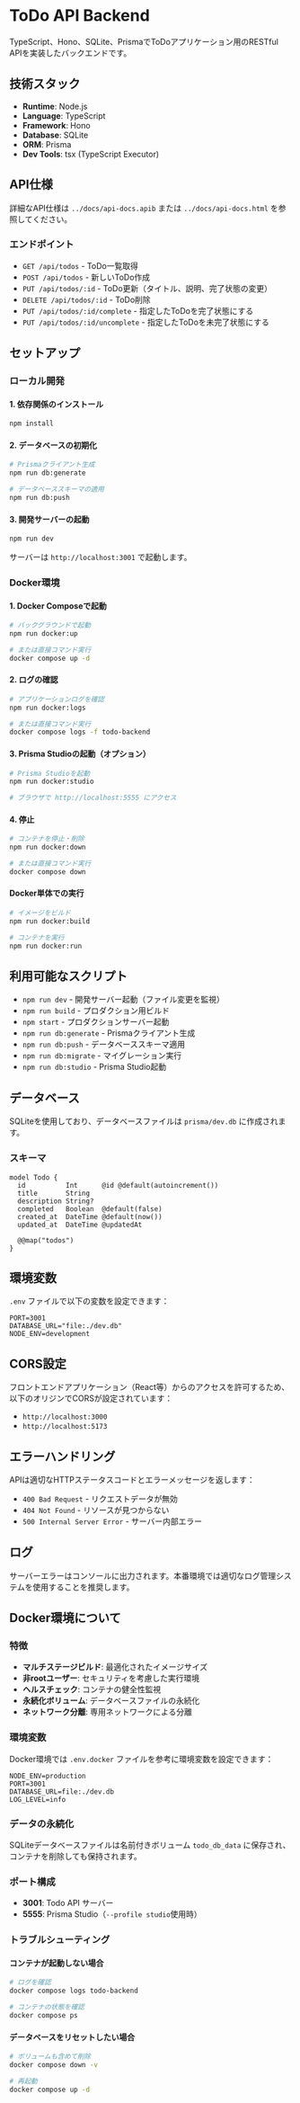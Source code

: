 # ToDo API Backend

TypeScript、Hono、SQLite、PrismaでToDoアプリケーション用のRESTful APIを実装したバックエンドです。

## 技術スタック

- **Runtime**: Node.js
- **Language**: TypeScript
- **Framework**: Hono
- **Database**: SQLite
- **ORM**: Prisma
- **Dev Tools**: tsx (TypeScript Executor)

## API仕様

詳細なAPI仕様は `../docs/api-docs.apib` または `../docs/api-docs.html` を参照してください。

### エンドポイント

- `GET /api/todos` - ToDo一覧取得
- `POST /api/todos` - 新しいToDo作成
- `PUT /api/todos/:id` - ToDo更新（タイトル、説明、完了状態の変更）
- `DELETE /api/todos/:id` - ToDo削除
- `PUT /api/todos/:id/complete` - 指定したToDoを完了状態にする
- `PUT /api/todos/:id/uncomplete` - 指定したToDoを未完了状態にする

## セットアップ

### ローカル開発

#### 1. 依存関係のインストール

```bash
npm install
```

#### 2. データベースの初期化

```bash
# Prismaクライアント生成
npm run db:generate

# データベーススキーマの適用
npm run db:push
```

#### 3. 開発サーバーの起動

```bash
npm run dev
```

サーバーは `http://localhost:3001` で起動します。

### Docker環境

#### 1. Docker Composeで起動

```bash
# バックグラウンドで起動
npm run docker:up

# または直接コマンド実行
docker compose up -d
```

#### 2. ログの確認

```bash
# アプリケーションログを確認
npm run docker:logs

# または直接コマンド実行
docker compose logs -f todo-backend
```

#### 3. Prisma Studioの起動（オプション）

```bash
# Prisma Studioを起動
npm run docker:studio

# ブラウザで http://localhost:5555 にアクセス
```

#### 4. 停止

```bash
# コンテナを停止・削除
npm run docker:down

# または直接コマンド実行
docker compose down
```

#### Docker単体での実行

```bash
# イメージをビルド
npm run docker:build

# コンテナを実行
npm run docker:run
```

## 利用可能なスクリプト

- `npm run dev` - 開発サーバー起動（ファイル変更を監視）
- `npm run build` - プロダクション用ビルド
- `npm start` - プロダクションサーバー起動
- `npm run db:generate` - Prismaクライアント生成
- `npm run db:push` - データベーススキーマ適用
- `npm run db:migrate` - マイグレーション実行
- `npm run db:studio` - Prisma Studio起動

## データベース

SQLiteを使用しており、データベースファイルは `prisma/dev.db` に作成されます。

### スキーマ

```prisma
model Todo {
  id          Int      @id @default(autoincrement())
  title       String
  description String?
  completed   Boolean  @default(false)
  created_at  DateTime @default(now())
  updated_at  DateTime @updatedAt

  @@map("todos")
}
```

## 環境変数

`.env` ファイルで以下の変数を設定できます：

```env
PORT=3001
DATABASE_URL="file:./dev.db"
NODE_ENV=development
```

## CORS設定

フロントエンドアプリケーション（React等）からのアクセスを許可するため、以下のオリジンでCORSが設定されています：

- `http://localhost:3000`
- `http://localhost:5173`

## エラーハンドリング

APIは適切なHTTPステータスコードとエラーメッセージを返します：

- `400 Bad Request` - リクエストデータが無効
- `404 Not Found` - リソースが見つからない
- `500 Internal Server Error` - サーバー内部エラー

## ログ

サーバーエラーはコンソールに出力されます。本番環境では適切なログ管理システムを使用することを推奨します。

## Docker環境について

### 特徴

- **マルチステージビルド**: 最適化されたイメージサイズ
- **非rootユーザー**: セキュリティを考慮した実行環境
- **ヘルスチェック**: コンテナの健全性監視
- **永続化ボリューム**: データベースファイルの永続化
- **ネットワーク分離**: 専用ネットワークによる分離

### 環境変数

Docker環境では `.env.docker` ファイルを参考に環境変数を設定できます：

```env
NODE_ENV=production
PORT=3001
DATABASE_URL=file:./dev.db
LOG_LEVEL=info
```

### データの永続化

SQLiteデータベースファイルは名前付きボリューム `todo_db_data` に保存され、コンテナを削除しても保持されます。

### ポート構成

- **3001**: Todo API サーバー
- **5555**: Prisma Studio（`--profile studio`使用時）

### トラブルシューティング

#### コンテナが起動しない場合

```bash
# ログを確認
docker compose logs todo-backend

# コンテナの状態を確認
docker compose ps
```

#### データベースをリセットしたい場合

```bash
# ボリュームも含めて削除
docker compose down -v

# 再起動
docker compose up -d
```
